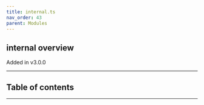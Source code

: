 ```yaml
---
title: internal.ts
nav_order: 43
parent: Modules
---
```


## internal overview

Added in v3.0.0

---

<h2 class="text-delta">Table of contents</h2>

---
